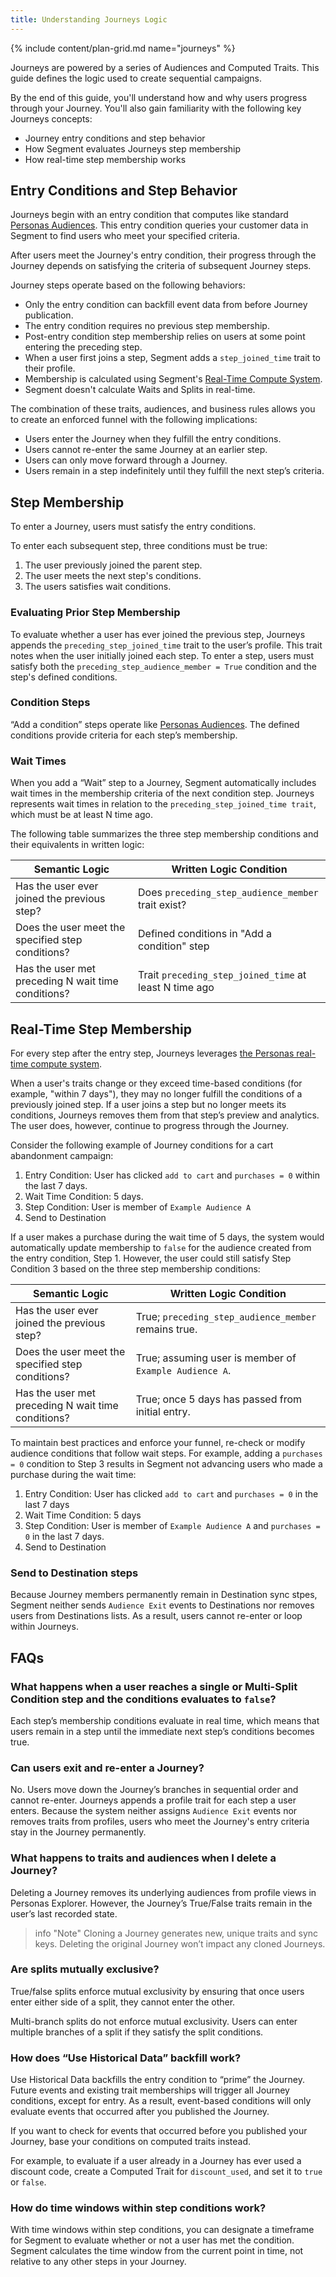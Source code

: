 ```yaml
---
title: Understanding Journeys Logic
---
```


{% include content/plan-grid.md name="journeys" %}

Journeys are powered by a series of Audiences and Computed Traits. This guide defines the logic used to create sequential campaigns.

By the end of this guide, you'll understand how and why users progress through your Journey. You'll also gain familiarity with the following key Journeys concepts:

- Journey entry conditions and step behavior
- How Segment evaluates Journeys step membership
- How real-time step membership works


## Entry Conditions and Step Behavior

Journeys begin with an entry condition that computes like standard [Personas Audiences](/docs/personas/audiences/). This entry condition queries your customer data in Segment to find users who meet your specified criteria.

After users meet the Journey's entry condition, their progress through the Journey depends on satisfying the criteria of subsequent Journey steps.

Journey steps operate based on the following behaviors:

- Only the entry condition can backfill event data from before Journey publication.
- The entry condition requires no previous step membership.
- Post-entry condition step membership relies on users at some point entering the preceding step.
- When a user first joins a step, Segment adds a  `step_joined_time` trait to their profile.
- Membership is calculated using Segment's [Real-Time Compute System](/docs/personas/audiences/#real-time-compute-vs-batch).
- Segment doesn't calculate Waits and Splits in real-time.

The combination of these traits, audiences, and business rules allows you to create an enforced funnel with the following implications:

- Users enter the Journey when they fulfill the entry conditions.
- Users cannot re-enter the same Journey at an earlier step.
- Users can only move forward through a Journey.
- Users remain in a step indefinitely until they fulfill the next step’s criteria.

## Step Membership

To enter a Journey, users must satisfy the entry conditions. 

To enter each subsequent step, three conditions must be true:


1. The user previously joined the parent step.
2. The user meets the next step's conditions.
3. The users satisfies wait conditions.

### Evaluating Prior Step Membership

To evaluate whether a user has ever joined the previous step, Journeys appends the `preceding_step_joined_time` trait to the user’s profile.  This trait notes when the user initially joined each step.  To enter a step, users must satisfy both the `preceding_step_audience_member = True` condition and the step's defined conditions.

### Condition Steps

“Add a condition” steps operate like [Personas Audiences](/docs/personas/audiences/). The defined conditions provide criteria for each step’s membership.

### Wait Times

When you add a “Wait” step to a Journey, Segment automatically includes wait times in the membership criteria of the next condition step.  Journeys represents wait times in relation to the `preceding_step_joined_time trait`, which must be at least N time ago.

The following table summarizes the three step membership conditions and their equivalents in written logic:

| Semantic Logic                                     | Written Logic Condition                              |
|----------------------------------------------------|------------------------------------------------------|
| Has the user ever joined the previous step?        | Does `preceding_step_audience_member` trait exist?     |
| Does the user meet the specified step conditions?  | Defined conditions in "Add a condition" step         |
| Has the user met preceding N wait time conditions? | Trait `preceding_step_joined_time` at least N time ago |

## Real-Time Step Membership

For every step after the entry step, Journeys leverages [the Personas real-time compute system](https://segment.com/docs/personas/audiences/#real-time-compute-vs-batch).

When a user's traits change or they exceed time-based conditions (for example, "within 7 days"), they may no longer fulfill the conditions of a previously joined step. If a user joins a step but no longer meets its conditions, Journeys removes them from that step’s preview and analytics.  The user does, however, continue to progress through the Journey.

Consider the following example of Journey conditions for a cart abandonment campaign:


1. Entry Condition: User has clicked `add to cart` and `purchases = 0` within the last 7 days.
2. Wait Time Condition: 5 days.
3. Step Condition: User is member of `Example Audience A`
4. Send to Destination

If a user makes a purchase during the wait time of 5 days, the system would automatically update membership to `false` for the audience created from the entry condition, Step 1. However, the user could still satisfy Step Condition 3 based on the three step membership conditions:


| Semantic Logic                                     | Written Logic Condition                               |
|----------------------------------------------------|-------------------------------------------------------|
| Has the user ever joined the previous step?        | True; `preceding_step_audience_member` remains true.  |
| Does the user meet the specified step conditions?  | True; assuming user is member of `Example Audience A`. |
| Has the user met preceding N wait time conditions? | True; once 5 days has passed from initial entry.      |


To maintain best practices and enforce your funnel, re-check or modify audience conditions that follow wait steps.  For example, adding a `purchases = 0` condition to Step 3 results in Segment not advancing users who made a purchase during the wait time:

1. Entry Condition: User has clicked `add to cart` and `purchases = 0` in the last 7 days
2. Wait Time Condition: 5 days
3. Step Condition: User is member of `Example Audience A` and `purchases = 0` in the last 7 days.
4. Send to Destination

### Send to Destination steps

Because Journey members permanently remain in Destination sync stpes, Segment neither sends `Audience Exit` events to Destinations nor removes users from Destinations lists.  As a result, users cannot re-enter or loop within Journeys.


## FAQs

### What happens when a user reaches a single or Multi-Split Condition step and the conditions evaluates to `false`?

Each step’s membership conditions evaluate in real time, which means that users remain in a step until the immediate next step’s conditions becomes true.

### Can users exit and re-enter a Journey?

No. Users move down the Journey’s branches in sequential order and cannot re-enter. Journeys appends a profile trait for each step a user enters. Because the system neither assigns `Audience Exit` events nor removes traits from profiles, users who meet the Journey's entry criteria stay in the Journey permanently.

### What happens to traits and audiences when I delete a Journey?

Deleting a Journey removes its underlying audiences from profile views in Personas Explorer.  However, the Journey’s True/False traits remain in the user’s last recorded state.

> info "Note"
> Cloning a Journey generates new, unique traits and sync keys.  Deleting the original Journey won’t impact any cloned Journeys.

### Are splits mutually exclusive?

True/false splits enforce mutual exclusivity by ensuring that once users enter either side of a split, they cannot enter the other.

Multi-branch splits do not enforce mutual exclusivity. Users can enter multiple branches of a split if they satisfy the split conditions.

### How does “Use Historical Data” backfill work?

Use Historical Data backfills the entry condition to “prime” the Journey.  Future events and existing trait memberships will trigger all Journey conditions, except for entry.  As a result, event-based conditions will only evaluate events that occurred after you published the Journey.

If you want to check for events that occurred before you published your Journey, base your conditions on computed traits instead.

For example, to evaluate if a user already in a Journey has ever used a discount code, create a Computed Trait for `discount_used`, and set it to `true` or `false`.

### How do time windows within step conditions work?

With time windows within step conditions, you can designate a timeframe for Segment to evaluate whether or not a user has met the condition.  Segment calculates the time window from the current point in time, not relative to any other steps in your Journey.
